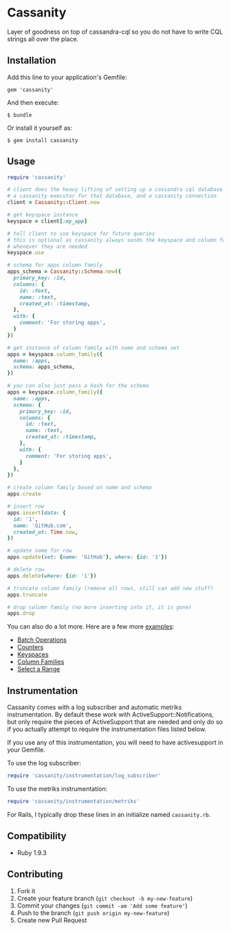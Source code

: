 # Cassanity

Layer of goodness on top of cassandra-cql so you do not have to write CQL strings all over the place.

## Installation

Add this line to your application's Gemfile:

    gem 'cassanity'

And then execute:

    $ bundle

Or install it yourself as:

    $ gem install cassanity

## Usage

```ruby
require 'cassanity'

# client does the heavy lifting of setting up a cassandra cql database instance,
# a cassanity executor for that database, and a cassanity connection
client = Cassanity::Client.new

# get keyspace instance
keyspace = client[:my_app]

# tell client to use keyspace for future queries
# this is optional as cassanity always sends the keyspace and column family name
# whenever they are needed
keyspace.use

# schema for apps column family
apps_schema = Cassanity::Schema.new({
  primary_key: :id,
  columns: {
    id: :text,
    name: :text,
    created_at: :timestamp,
  },
  with: {
    comment: 'For storing apps',
  }
})

# get instance of column family with name and schema set
apps = keyspace.column_family({
  name: :apps,
  schema: apps_schema,
})

# you can also just pass a hash for the schema
apps = keyspace.column_family({
  name: :apps,
  schema: {
    primary_key: :id,
    columns: {
      id: :text,
      name: :text,
      created_at: :timestamp,
    },
    with: {
      comment: 'For storing apps',
    }
  },
})

# create column family based on name and schema
apps.create

# insert row
apps.insert(data: {
  id: '1',
  name: 'GitHub.com',
  created_at: Time.now,
})

# update name for row
apps.update(set: {name: 'GitHub'}, where: {id: '1'})

# delete row
apps.delete(where: {id: '1'})

# truncate column family (remove all rows, still can add new stuff)
apps.truncate

# drop column family (no more inserting into it, it is gone)
apps.drop
```

You can also do a lot more. Here are a few more [examples](https://github.com/jnunemaker/cassanity/tree/master/examples):

* [Batch Operations](https://github.com/jnunemaker/cassanity/tree/master/examples/batch.rb)
* [Counters](https://github.com/jnunemaker/cassanity/tree/master/examples/counters.rb)
* [Keyspaces](https://github.com/jnunemaker/cassanity/tree/master/examples/keyspaces.rb)
* [Column Families](https://github.com/jnunemaker/cassanity/tree/master/examples/column_families.rb)
* [Select a Range](https://github.com/jnunemaker/cassanity/tree/master/examples/select_range.rb)

## Instrumentation

Cassanity comes with a log subscriber and automatic metriks instrumentation. By
default these work with ActiveSupport::Notifications, but only require the
pieces of ActiveSupport that are needed and only do so if you actually attempt
to require the instrumentation files listed below.

If you use any of this instrumentation, you will need to have activesupport in
your Gemfile.

To use the log subscriber:

```ruby
require 'cassanity/instrumentation/log_subscriber'
```

To use the metriks instrumentation:

```ruby
require 'cassanity/instrumentation/metriks'
```

For Rails, I typically drop these lines in an initialize named `cassanity.rb`.

## Compatibility

* Ruby 1.9.3

## Contributing

1. Fork it
2. Create your feature branch (`git checkout -b my-new-feature`)
3. Commit your changes (`git commit -am 'Add some feature'`)
4. Push to the branch (`git push origin my-new-feature`)
5. Create new Pull Request
